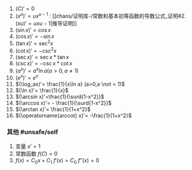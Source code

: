 


1.  $(C)' = 0$
2.  $(x^u)'=ux^{u-1}$ :  [[chaos/证明库-/常数和基本初等函数的导数公式_证明#2. $(x u)'=ux {u-1}$|推导证明]]
3.  $(\sin x)'= \cos x$
4.  $(\cos x)'= -\sin x$
5.  $(\tan x)'= \sec^2x$
6.  $(\cot x)'=-   \csc^2 x$
7.  $(\sec x)'= \sec x * \tan x$
8.  $(\csc x )'= -\csc x * \cot x$
9.  $(a^x)'= a^x \ln a (a>0,a \not = 1)$
10.  $(e^x)'= e^x$
11.  $(\log_ax)'= \frac{1}{x\ln a} (a>0,a \not = 1)$
12.  $(\ln x)'= \frac{1}{x}$
13.  $(\arcsin x)'=\frac{1}{\surd{1-x^2}}$
14.  $(\arccos x)'= - \frac{1}{\surd{1-x^2}}$
15.  $(\arctan x)'= \frac{1}{1+x^2}$
16.  $(\operatorname{arccot} x)'= -\frac{1}{1+x^2}$

### 其他 #unsafe/self 

1. 变量 $x'= 1$  
2. 常数函数 $f(C)= 0$ 
3. $f(x) =C_{0} x + C_{1}$
    $f'(x) = C_{0}$
    $f''(x)=0$
